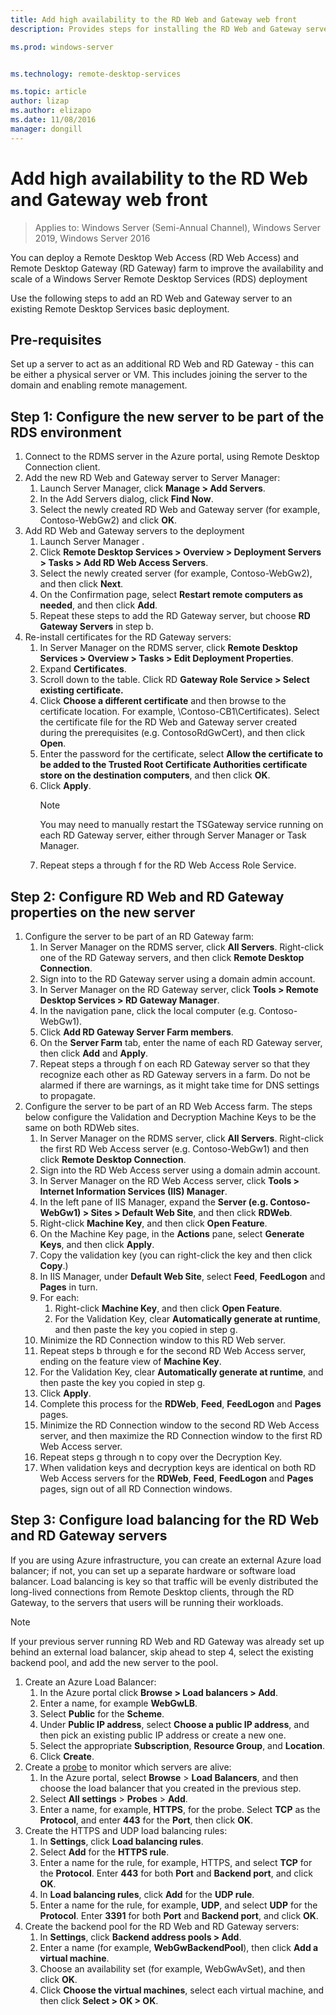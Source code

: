 ```yaml
---
title: Add high availability to the RD Web and Gateway web front
description: Provides steps for installing the RD Web and Gateway servers in an RDS deployment.

ms.prod: windows-server


ms.technology: remote-desktop-services

ms.topic: article
author: lizap
ms.author: elizapo
ms.date: 11/08/2016
manager: dongill
---
```

# Add high availability to the RD Web and Gateway web front

>Applies to: Windows Server (Semi-Annual Channel), Windows Server 2019, Windows Server 2016


You can deploy a Remote Desktop Web Access (RD Web Access) and Remote Desktop Gateway (RD Gateway) farm to improve the availability and scale of a Windows Server Remote Desktop Services (RDS) deployment 

Use the following steps to add an RD Web and Gateway server to an existing Remote Desktop Services basic deployment.  

## Pre-requisites

Set up a server to act as an additional RD Web and RD Gateway - this can be either a physical server or VM. This includes joining the server to the domain and enabling remote management.

## Step 1: Configure the new server to be part of the RDS environment

1. Connect to the RDMS server in the Azure portal, using Remote Desktop Connection client.
2. Add the new RD Web and Gateway server to Server Manager:
    1. Launch Server Manager, click **Manage > Add Servers**.   
    2. In the Add Servers dialog, click **Find Now**.   
    3. Select the newly created RD Web and Gateway server (for example, Contoso-WebGw2) and click **OK**.
3. Add RD Web and Gateway servers to the deployment  
    1. Launch Server Manager .  
    2. Click **Remote Desktop Services > Overview > Deployment Servers > Tasks > Add RD Web Access Servers**.   
    3. Select the newly created server (for example, Contoso-WebGw2), and then click **Next**.  
    4. On the Confirmation page, select **Restart remote computers as needed**, and then click **Add**.  
    5. Repeat these steps to add the RD Gateway server, but choose **RD Gateway Servers** in step b.
4. Re-install certificates for the RD Gateway servers:
   1. In Server Manager on the RDMS server, click **Remote Desktop Services > Overview > Tasks > Edit Deployment Properties**.  
   2. Expand **Certificates**.  
   3. Scroll down to the table. Click RD **Gateway Role Service > Select existing certificate.**  
   4. Click **Choose a different certificate** and then browse to the certificate location. For example, \Contoso-CB1\Certificates). Select the certificate file for the RD Web and Gateway server created during the prerequisites (e.g. ContosoRdGwCert), and then click **Open**.  
   5. Enter the password for the certificate, select **Allow the certificate to be added to the Trusted Root Certificate Authorities certificate store on the destination computers**, and then click **OK**.  
   6. Click **Apply**.
      > [!NOTE] 
      > You may need to manually restart the TSGateway service running on each RD Gateway server, either through Server Manager or Task Manager.
   7. Repeat steps a through f for the RD Web Access Role Service.

## Step 2: Configure RD Web and RD Gateway properties on the new server
1. Configure the server to be part of an RD Gateway farm:
    1.  In Server Manager on the RDMS server, click **All Servers**. Right-click one of the RD Gateway servers, and then click **Remote Desktop Connection**.
    2.  Sign into to the RD Gateway server using a domain admin account.  
    3.  In Server Manager on the RD Gateway server, click **Tools > Remote Desktop Services > RD Gateway Manager**.  
    4.  In the navigation pane, click the local computer (e.g. Contoso-WebGw1).  
    5.  Click **Add RD Gateway Server Farm members**.  
    6.  On the **Server Farm** tab, enter the name of each RD Gateway server, then click **Add** and **Apply**.  
    7.  Repeat steps a through f on each RD Gateway server so that they recognize each other as RD Gateway servers in a farm. Do not be alarmed if there are warnings, as it might take time for DNS settings to propagate.
2. Configure the server to be part of an RD Web Access farm. The steps below configure the Validation and Decryption Machine Keys to be the same on both RDWeb sites.
    1.  In Server Manager on the RDMS server, click **All Servers**. Right-click the first RD Web Access server (e.g. Contoso-WebGw1) and then click **Remote Desktop Connection**.  
    2.  Sign into the RD Web Access server using a domain admin account.  
    3.  In Server Manager on the RD Web Access server, click **Tools > Internet Information Services (IIS) Manager**.  
    4.  In the left pane of IIS Manager, expand the **Server (e.g. Contoso-WebGw1) > Sites > Default Web Site**, and then click **RDWeb**.  
    5.  Right-click **Machine Key**, and then click **Open Feature**.
    6.  On the Machine Key page, in the **Actions** pane, select **Generate Keys**, and then click **Apply**.
    7.  Copy the validation key (you can right-click the key and then click **Copy**.)
    8.  In IIS Manager, under **Default Web Site**, select **Feed**, **FeedLogon** and **Pages** in turn.
    9. For each:
        1.  Right-click **Machine Key**, and then click **Open Feature**.
        2.  For the Validation Key, clear **Automatically generate at runtime**, and then paste the key you copied in step g.
    10.  Minimize the RD Connection window to this RD Web server.  
    11.  Repeat steps b through e for the second RD Web Access server, ending on the feature view of **Machine Key**.
    12. For the Validation Key, clear **Automatically generate at runtime**, and then paste the key you copied in step g.
    13. Click **Apply**.
    14. Complete this process for the **RDWeb**, **Feed**, **FeedLogon** and **Pages** pages.
    15. Minimize the RD Connection window to the second RD Web Access server, and then maximize the RD Connection window to the first RD Web Access server.  
    16. Repeat steps g through n to copy over the Decryption Key.
    17. When validation keys and decryption keys are identical on both RD Web Access servers for the **RDWeb**, **Feed**, **FeedLogon** and **Pages** pages, sign out of all RD Connection windows.

## Step 3: Configure load balancing for the RD Web and RD Gateway servers

If you are using Azure infrastructure, you can create an external Azure load balancer; if not, you can set up a separate hardware or software load balancer. Load balancing is key so that traffic will be evenly distributed the long-lived connections from Remote Desktop clients, through the RD Gateway, to the servers that users will be running their workloads.

> [!NOTE] 
> If your previous server running RD Web and RD Gateway was already set up behind an external load balancer, skip ahead to step 4, select the existing backend pool, and add the new server to the pool.

1.  Create an Azure Load Balancer:  
    1.  In the Azure portal click **Browse > Load balancers > Add**.  
    2.  Enter a name, for example **WebGwLB**.  
    3.  Select **Public** for the **Scheme**.
    4.  Under **Public IP address**, select **Choose a public IP address**, and then pick an existing public IP address or create a new one.
    5.  Select the appropriate **Subscription**, **Resource Group**, and **Location**.
    6.  Click **Create**.  
2. Create a [probe](https://azure.microsoft.com/documentation/articles/load-balancer-custom-probe-overview/) to monitor which servers are alive:  
    1.  In the Azure portal, select **Browse** > **Load Balancers**, and then choose the load balancer that you created in the previous step.
    2.  Select **All settings** > **Probes** > **Add**.  
    3.  Enter a name, for example, **HTTPS**, for the probe. Select **TCP** as the **Protocol**, and enter **443** for the **Port**, then click **OK**.   
3.  Create the HTTPS and UDP load balancing rules:  
    1.  In **Settings**, click **Load balancing rules**.  
    2.  Select **Add** for the **HTTPS rule**.  
    3.  Enter a name for the rule, for example, HTTPS, and select **TCP** for the **Protocol**. Enter **443** for both **Port** and **Backend port**, and click **OK**.  
    4.  In **Load balancing rules**, click **Add** for the **UDP rule**.  
    5.  Enter a name for the rule, for example, **UDP**, and select **UDP** for the **Protocol**. Enter **3391** for both **Port** and **Backend port**, and click **OK**.  
4. Create the backend pool for the RD Web and RD Gateway servers:
      1. In **Settings**, click **Backend address pools > Add**.   
      2. Enter a name (for example, **WebGwBackendPool**), then click **Add a virtual machine**.  
      3. Choose an availability set (for example, WebGwAvSet), and then click **OK**.   
      4. Click **Choose the virtual machines**, select each virtual machine, and then click **Select > OK > OK**.
